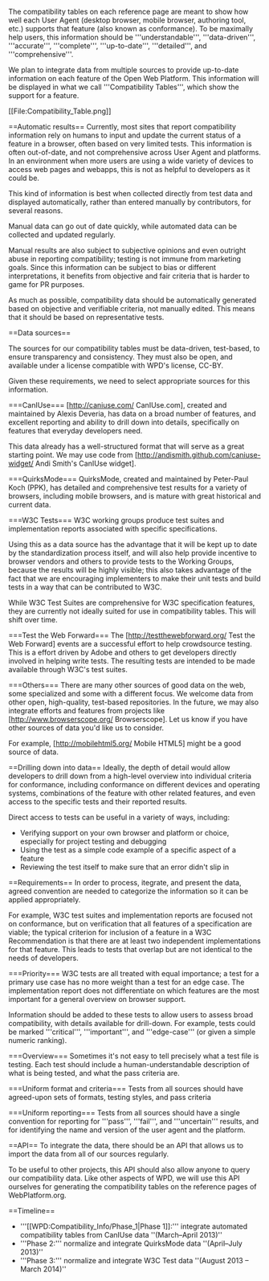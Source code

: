 The compatibility tables on each reference page are meant to show how well each User Agent (desktop browser, mobile browser, authoring tool, etc.) supports that feature (also known as conformance). To be maximally help users, this information should be '''understandable''', '''data-driven''', '''accurate''', '''complete''', '''up-to-date''', '''detailed''', and '''comprehensive'''. 

We plan to integrate data from multiple sources to provide up-to-date information on each feature of the Open Web Platform. This information will be displayed in what we call '''Compatibility Tables''', which show the support for a feature.

[[File:Compatibility_Table.png]]

==Automatic results==
Currently, most sites that report compatibility information rely on humans to input and update the current status of a feature in a browser, often based on very limited tests. This information is often out-of-date, and not comprehensive across User Agent and platforms. In an environment when more users are using a wide variety of devices to access web pages and webapps, this is not as helpful to developers as it could be.

This kind of information is best when collected directly from test data and displayed automatically, rather than entered manually by contributors, for several reasons. 

Manual data can go out of date quickly, while automated data can be collected and updated regularly.

Manual results are also subject to subjective opinions and even outright abuse in reporting compatibility; testing is not immune from marketing goals. Since this information can be subject to bias or different interpretations, it benefits from objective and fair criteria that is harder to game for PR purposes.

As much as possible, compatibility data should be automatically generated based on objective and verifiable criteria, not manually edited. This means that it should be based on representative tests.

==Data sources==

The sources for our compatibility tables must be data-driven, test-based, to ensure transparency and consistency. They must also be open, and available under a license compatible with WPD's license, CC-BY.

Given these requirements, we need to select appropriate sources for this information.

===CanIUse===
[http://caniuse.com/ CanIUse.com], created and maintained by Alexis Deveria, has data on a broad number of features, and excellent reporting and ability to drill down into details, specifically on features that everyday developers need.

This data already has a well-structured format that will serve as a great starting point. We may use code from [http://andismith.github.com/caniuse-widget/ Andi Smith's CanIUse widget].

===QuirksMode===
QuirksMode, created and maintained by Peter-Paul Koch (PPK), has detailed and comprehensive test results for a variety of browsers, including mobile browsers, and is mature with great historical and current data.

===W3C Tests===
W3C working groups produce test suites and implementation reports associated with specific specifications.

Using this as a data source has the advantage that it will be kept up to date by the standardization process itself, and will also help provide incentive to browser vendors and others to provide tests to the Working Groups, because the results will be highly visible; this also takes advantage of the fact that we are encouraging implementers to make their unit tests and build tests in a way that can be contributed to W3C.

While W3C Test Suites are comprehensive for W3C specification features, they are currently not ideally suited for use in compatibility tables. This will shift over time.

===Test the Web Forward===
The [http://testthewebforward.org/ Test the Web Forward] events are a successful effort to help crowdsource testing. This is a effort driven by Adobe and others to get developers directly involved in helping write tests. The resulting tests are intended to be made available through W3C's test suites.

===Others===
There are many other sources of good data on the web, some specialized and some with a different focus. We welcome data from other open, high-quality, test-based repositories. In the future, we may also integrate efforts and features from projects like [http://www.browserscope.org/ Browserscope]. Let us know if you have other sources of data you'd like us to consider.

For example, [http://mobilehtml5.org/ Mobile HTML5] might be a good source of data.

==Drilling down into data==
Ideally, the depth of detail would allow developers to drill down from a high-level overview into individual criteria for conformance, including conformance on different devices and operating systems, combinations of the feature with other related features, and even access to the specific tests and their reported results.

Direct access to tests can be useful in a variety of ways, including:
* Verifying support on your own browser and platform or choice, especially for project testing and debugging 
* Using the test as a simple code example of a specific aspect of a feature
* Reviewing the test itself to make sure that an error didn't slip in

==Requirements==
In order to process, itegrate, and present the data, agreed convention are needed to categorize the information so it can be applied appropriately.

For example, W3C test suites and implementation reports are focused not on conformance, but on verification that all features of a specification are viable; the typical criterion for inclusion of a feature in a W3C Recommendation is that there are at least two independent implementations for that feature. This leads to tests that overlap but are not identical to the needs of developers. 

===Priority===
W3C tests are all treated with equal importance; a test for a primary use case has no more weight than a test for an edge case. The implementation report does not differentiate on which features are the most important for a general overview on browser support.

Information should be added to these tests to allow users to assess broad compatibility, with details available for drill-down. For example, tests could be marked '''critical''', '''important''', and '''edge-case''' (or given a simple numeric ranking).

===Overview===
Sometimes it's not easy to tell precisely what a test file is testing. Each test should include a human-understandable description of what is being tested, and what the pass criteria are.

===Uniform format and criteria===
Tests from all sources should have agreed-upon sets of formats, testing styles, and pass criteria

===Uniform reporting===
Tests from all sources should have a single convention for reporting for '''pass''', '''fail''', and '''uncertain''' results, and for identifying the name and version of the user agent and the platform.

==API==
To integrate the data, there should be an API that allows us to import the data from all of our sources regularly.

To be useful to other projects, this API should also allow anyone to query our compatibility data. Like other aspects of WPD, we will use this API ourselves for generating the compatibility tables on the reference pages of WebPlatform.org.

==Timeline==
* '''[[WPD:Compatibility_Info/Phase_1|Phase 1]]:''' integrate automated compatibility tables from CanIUse data ''(March–April 2013)''
* '''Phase 2:''' normalize and integrate QuirksMode data ''(April–July 2013)''
* '''Phase 3:''' normalize and integrate W3C Test data ''(August 2013 – March 2014)''